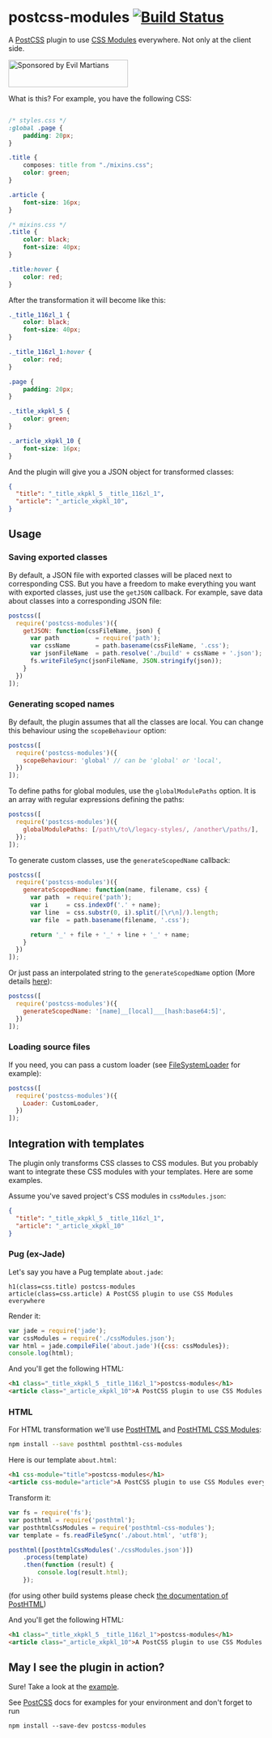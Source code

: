 # postcss-modules [![Build Status][ci-img]][ci]

A [PostCSS] plugin to use [CSS Modules] everywhere. Not only at the client side.

[PostCSS]:      https://github.com/postcss/postcss
[ci-img]:       https://travis-ci.org/css-modules/postcss-modules.svg
[ci]:           https://travis-ci.org/css-modules/postcss-modules
[CSS Modules]:  https://github.com/css-modules/css-modules

<a href="https://evilmartians.com/?utm_source=postcss-modules">
<img src="https://evilmartians.com/badges/sponsored-by-evil-martians.svg" alt="Sponsored by Evil Martians" width="236" height="54">
</a>

What is this? For example, you have the following CSS:

```css

/* styles.css */
:global .page {
    padding: 20px;
}

.title {
    composes: title from "./mixins.css";
    color: green;
}

.article {
    font-size: 16px;
}

/* mixins.css */
.title {
    color: black;
    font-size: 40px;
}

.title:hover {
    color: red;
}

```
After the transformation it will become like this:

```css
._title_116zl_1 {
    color: black;
    font-size: 40px;
}

._title_116zl_1:hover {
    color: red;
}

.page {
    padding: 20px;
}

._title_xkpkl_5 {
    color: green;
}

._article_xkpkl_10 {
    font-size: 16px;
}
```

And the plugin will give you a JSON object for transformed classes:
```json
{
  "title": "_title_xkpkl_5 _title_116zl_1",
  "article": "_article_xkpkl_10",
}
```


## Usage

### Saving exported classes

By default, a JSON file with exported classes will be placed next to corresponding CSS.
But you have a freedom to make everything you want with exported classes, just
use the `getJSON` callback. For example, save data about classes into a corresponding JSON file:

```js
postcss([
  require('postcss-modules')({
    getJSON: function(cssFileName, json) {
      var path          = require('path');
      var cssName       = path.basename(cssFileName, '.css');
      var jsonFileName  = path.resolve('./build' + cssName + '.json');
      fs.writeFileSync(jsonFileName, JSON.stringify(json));
    }
  })
]);
```

### Generating scoped names

By default, the plugin assumes that all the classes are local. You can change
this behaviour using the `scopeBehaviour` option:

```js
postcss([
  require('postcss-modules')({
    scopeBehaviour: 'global' // can be 'global' or 'local',
  })
]);
```

To define paths for global modules, use the `globalModulePaths` option. 
It is an array with regular expressions defining the paths:

```js
postcss([
  require('postcss-modules')({
    globalModulePaths: [/path\/to\/legacy-styles/, /another\/paths/],
  });
]);
```

To generate custom classes, use the `generateScopedName` callback:

```js
postcss([
  require('postcss-modules')({
    generateScopedName: function(name, filename, css) {
      var path  = require('path');
      var i     = css.indexOf('.' + name);
      var line  = css.substr(0, i).split(/[\r\n]/).length;
      var file  = path.basename(filename, '.css');

      return '_' + file + '_' + line + '_' + name;
    }
  })
]);
```

Or just pass an interpolated string to the `generateScopedName` option
(More details [here](https://github.com/webpack/loader-utils#interpolatename)):

```js
postcss([
  require('postcss-modules')({
    generateScopedName: '[name]__[local]___[hash:base64:5]',
  })
]);
```

### Loading source files

If you need, you can pass a custom loader (see [FileSystemLoader] for example):

```js
postcss([
  require('postcss-modules')({
    Loader: CustomLoader,
  })
]);
```

## Integration with templates
The plugin only transforms CSS classes to CSS modules.
But you probably want to integrate these CSS modules with your templates.
Here are some examples.

Assume you've saved project's CSS modules in `cssModules.json`:

```json
{
  "title": "_title_xkpkl_5 _title_116zl_1",
  "article": "_article_xkpkl_10"
}
```


### Pug (ex-Jade)
Let's say you have a Pug template `about.jade`:
```jade
h1(class=css.title) postcss-modules
article(class=css.article) A PostCSS plugin to use CSS Modules everywhere
```

Render it:
```js
var jade = require('jade');
var cssModules = require('./cssModules.json');
var html = jade.compileFile('about.jade')({css: cssModules});
console.log(html);
```

And you'll get the following HTML:
```html
<h1 class="_title_xkpkl_5 _title_116zl_1">postcss-modules</h1>
<article class="_article_xkpkl_10">A PostCSS plugin to use CSS Modules everywhere</article>
```


### HTML
For HTML transformation we'll use [PostHTML](https://github.com/posthtml/posthtml) and [PostHTML CSS Modules](https://github.com/maltsev/posthtml-css-modules):
```bash
npm install --save posthtml posthtml-css-modules
```

Here is our template `about.html`:
```html
<h1 css-module="title">postcss-modules</h1>
<article css-module="article">A PostCSS plugin to use CSS Modules everywhere</article>
```

Transform it:
```js
var fs = require('fs');
var posthtml = require('posthtml');
var posthtmlCssModules = require('posthtml-css-modules');
var template = fs.readFileSync('./about.html', 'utf8');

posthtml([posthtmlCssModules('./cssModules.json')])
    .process(template)
    .then(function (result) {
        console.log(result.html);
    });
```
(for using other build systems please check [the documentation of PostHTML](https://github.com/posthtml/posthtml/blob/master/README.md))


And you'll get the following HTML:
```html
<h1 class="_title_xkpkl_5 _title_116zl_1">postcss-modules</h1>
<article class="_article_xkpkl_10">A PostCSS plugin to use CSS Modules everywhere</article>
```


## May I see the plugin in action?
Sure! Take a look at the [example](https://github.com/outpunk/postcss-modules-example).

See [PostCSS] docs for examples for your environment and don't forget to run
```
npm install --save-dev postcss-modules
```

[FileSystemLoader]: https://github.com/css-modules/css-modules-loader-core/blob/master/src/file-system-loader.js
